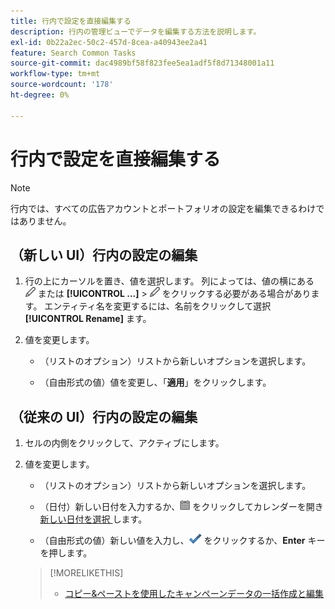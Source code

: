 ```yaml
---
title: 行内で設定を直接編集する
description: 行内の管理ビューでデータを編集する方法を説明します。
exl-id: 0b22a2ec-50c2-457d-8cea-a40943ee2a41
feature: Search Common Tasks
source-git-commit: dac4989bf58f823fee5ea1adf5f8d71348001a11
workflow-type: tm+mt
source-wordcount: '178'
ht-degree: 0%

---
```


# 行内で設定を直接編集する

>[!NOTE]
>
>行内では、すべての広告アカウントとポートフォリオの設定を編集できるわけではありません。

## （新しい UI）行内の設定の編集

1. 行の上にカーソルを置き、値を選択します。 列によっては、値の横にある ![ 編集 ](/help/search-social-commerce/assets/edit-new.png " 編集 ") または **[!UICONTROL ...]** > ![編集](/help/search-social-commerce/assets/edit-new.png "編集") をクリックする必要がある場合があります。 エンティティ名を変更するには、名前をクリックして選択 **[!UICONTROL Rename]** ます。

1. 値を変更します。

   * （リストのオプション）リストから新しいオプションを選択します。

   * （自由形式の値）値を変更し、「**適用**」をクリックします。


## （従来の UI）行内の設定の編集

1. セルの内側をクリックして、アクティブにします。

1. 値を変更します。

   * （リストのオプション）リストから新しいオプションを選択します。

   * （日付）新しい日付を入力するか、![ カレンダー ](/help/search-social-commerce/assets/calendar.png " カレンダー ") をクリックしてカレンダーを開き [ 新しい日付を選択 ](/help/search-social-commerce/common-tasks/navigation-editing-selection/calendar.md) します。

   * （自由形式の値）新しい値を入力し、![ 保存 ](/help/search-social-commerce/assets/select.png " 保存 ") をクリックするか、**Enter** キーを押します。

   >[!MORELIKETHIS]
   >
   >* [ コピー&amp;ペーストを使用したキャンペーンデータの一括作成と編集 ](/help/search-social-commerce/campaign-management/campaigns/copy-paste.md)
